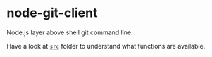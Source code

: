 # node-git-client

Node.js layer above shell git command line.

Have a look at [`src`](src) folder to understand what functions are available.
